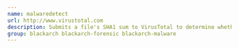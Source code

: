 ```yaml
---
name: malwaredetect
url: http://www.virustotal.com
description: Submits a file's SHA1 sum to VirusTotal to determine whether it is a known piece of malware.
group: blackarch blackarch-forensic blackarch-malware
---
```

